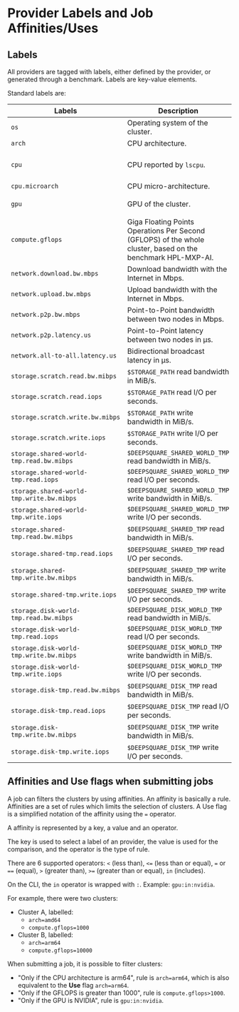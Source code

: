 # Provider Labels and Job Affinities/Uses

## Labels

All providers are tagged with labels, either defined by the provider, or generated through a benchmark. Labels are key-value elements.

Standard labels are:

| Labels                                    | Description                                                                                                  | Example                           |
| ----------------------------------------- | ------------------------------------------------------------------------------------------------------------ | --------------------------------- |
| `os`                                      | Operating system of the cluster.                                                                             | `linux`                           |
| `arch`                                    | CPU architecture.                                                                                            | `amd64`                           |
| `cpu`                                     | CPU reported by `lscpu`.                                                                                     | `amd-epyc-7302-16-core-processor` |
| `cpu.microarch`                           | CPU micro-architecture.                                                                                      | `zen2`                            |
| `gpu`                                     | GPU of the cluster.                                                                                          | `nvidia-geforce-rtx-3090`         |
| `compute.gflops`                          | Giga Floating Points Operations Per Second (GFLOPS) of the whole cluster, based on the benchmark HPL-MXP-AI. | `96280.00` (96.280 TFLOPS)        |
| `network.download.bw.mbps`                | Download bandwidth with the Internet in Mbps.                                                                | `1119.06`                         |
| `network.upload.bw.mbps`                  | Upload bandwidth with the Internet in Mbps.                                                                  | `1170.66`                         |
| `network.p2p.bw.mbps`                     | Point-to-Point bandwidth between two nodes in Mbps.                                                          | `40241.29`                        |
| `network.p2p.latency.us`                  | Point-to-Point latency between two nodes in µs.                                                              | `202.53`                          |
| `network.all-to-all.latency.us`           | Bidirectional broadcast latency in µs.                                                                       | `143.83`                          |
| `storage.scratch.read.bw.mibps`           | `$STORAGE_PATH` read bandwidth in MiB/s.                                                                     | `8927.18`                         |
| `storage.scratch.read.iops`               | `$STORAGE_PATH` read I/O per seconds.                                                                        | `4493.06`                         |
| `storage.scratch.write.bw.mibps`          | `$STORAGE_PATH` write bandwidth in MiB/s.                                                                    | `3862.60`                         |
| `storage.scratch.write.iops`              | `$STORAGE_PATH` write I/O per seconds.                                                                       | `1967.37`                         |
| `storage.shared-world-tmp.read.bw.mibps`  | `$DEEPSQUARE_SHARED_WORLD_TMP` read bandwidth in MiB/s.                                                      | `8050.95`                         |
| `storage.shared-world-tmp.read.iops`      | `$DEEPSQUARE_SHARED_WORLD_TMP` read I/O per seconds.                                                         | `4047.36`                         |
| `storage.shared-world-tmp.write.bw.mibps` | `$DEEPSQUARE_SHARED_WORLD_TMP` write bandwidth in MiB/s.                                                     | `4460.33`                         |
| `storage.shared-world-tmp.write.iops`     | `$DEEPSQUARE_SHARED_WORLD_TMP` write I/O per seconds.                                                        | `2243.52`                         |
| `storage.shared-tmp.read.bw.mibps`        | `$DEEPSQUARE_SHARED_TMP` read bandwidth in MiB/s.                                                            | `8619.40`                         |
| `storage.shared-tmp.read.iops`            | `$DEEPSQUARE_SHARED_TMP` read I/O per seconds.                                                               | `4335.14`                         |
| `storage.shared-tmp.write.bw.mibps`       | `$DEEPSQUARE_SHARED_TMP` write bandwidth in MiB/s.                                                           | `3920.92`                         |
| `storage.shared-tmp.write.iops`           | `$DEEPSQUARE_SHARED_TMP` write I/O per seconds.                                                              | `1971.63`                         |
| `storage.disk-world-tmp.read.bw.mibps`    | `$DEEPSQUARE_DISK_WORLD_TMP` read bandwidth in MiB/s.                                                        | `108934.02`                       |
| `storage.disk-world-tmp.read.iops`        | `$DEEPSQUARE_DISK_WORLD_TMP` read I/O per seconds.                                                           | `54486.40`                        |
| `storage.disk-world-tmp.write.bw.mibps`   | `$DEEPSQUARE_DISK_WORLD_TMP` write bandwidth in MiB/s.                                                       | `940.15`                          |
| `storage.disk-world-tmp.write.iops`       | `$DEEPSQUARE_DISK_WORLD_TMP` write I/O per seconds.                                                          | `470.09`                          |
| `storage.disk-tmp.read.bw.mibps`          | `$DEEPSQUARE_DISK_TMP` read bandwidth in MiB/s.                                                              | `104976.84`                       |
| `storage.disk-tmp.read.iops`              | `$DEEPSQUARE_DISK_TMP` read I/O per seconds.                                                                 | `52503.92`                        |
| `storage.disk-tmp.write.bw.mibps`         | `$DEEPSQUARE_DISK_TMP` write bandwidth in MiB/s.                                                             | `786.46`                          |
| `storage.disk-tmp.write.iops`             | `$DEEPSQUARE_DISK_TMP` write I/O per seconds.                                                                | `393.24`                          |

## Affinities and Use flags when submitting jobs

A job can filters the clusters by using affinities. An affinity is basically a rule. Affinities are a set of rules which limits the selection of clusters. A Use flag is a simplified notation of the affinity using the `=` operator.

A affinity is represented by a key, a value and an operator.

The key is used to select a label of an provider, the value is used for the comparison, and the operator is the type of rule.

There are 6 supported operators: `<` (less than), `<=` (less than or equal), `=` or `==` (equal), `>` (greater than), `>=` (greater than or equal), `in` (includes).

On the CLI, the `in` operator is wrapped with `:`. Example: `gpu:in:nvidia`.

For example, there were two clusters:

- Cluster A, labelled:
  - `arch=amd64`
  - `compute.gflops=1000`
- Cluster B, labelled:
  - `arch=arm64`
  - `compute.gflops=10000`

When submitting a job, it is possible to filter clusters:

- "Only if the CPU architecture is arm64", rule is `arch=arm64`, which is also equivalent to the **Use** flag `arch=arm64`.
- "Only if the GFLOPS is greater than 1000", rule is `compute.gflops>1000`.
- "Only if the GPU is NVIDIA", rule is `gpu:in:nvidia`.
